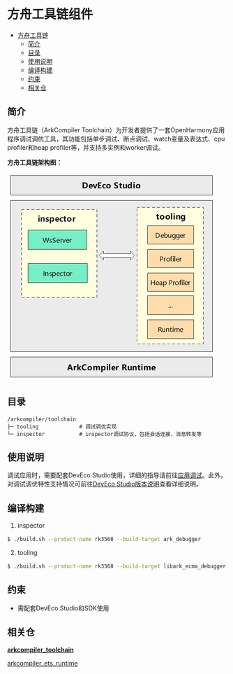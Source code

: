 # 方舟工具链组件

- [方舟工具链](#方舟工具链)
  - [简介<a name="section0001"></a>](#简介)
  - [目录<a name="section0002"></a>](#目录)
  - [使用说明<a name="section0003"></a>](#使用说明)
  - [编译构建<a name="section0004"></a>](#编译构建)
  - [约束<a name="section0005"></a>](#约束)
  - [相关仓<a name="section0006"></a>](#相关仓)

## 简介<a name="section0001"></a>

方舟工具链（ArkCompiler Toolchain）为开发者提供了一套OpenHarmony应用程序调试调优工具，其功能包括单步调试、断点调试、watch变量及表达式、cpu profiler和heap profiler等，并支持多实例和worker调试。

**方舟工具链架构图：**

![](/figures/arkcompiler-toolchain-arch.png)

## 目录<a name="section0002"></a>

```
/arkcompiler/toolchain
├─ tooling             # 调试调优实现
└─ inspector           # inspector调试协议，包括会话连接，消息转发等
```

## 使用说明<a name="section0003"></a>

调试应用时，需要配套DevEco Studio使用，详细的指导请前往[应用调试](https://developer.harmonyos.com/cn/docs/documentation/doc-guides/ide_debug_device-0000001053822404)。此外，对调试调优特性支持情况可前往[DevEco Studio版本说明](https://developer.harmonyos.com/cn/docs/documentation/doc-releases/release_notes-0000001057597449)查看详细说明。


## 编译构建<a name="section0004"></a>
1. inspector
```sh
$ ./build.sh --product-name rk3568 --build-target ark_debugger
```
2. tooling
```sh
$ ./build.sh --product-name rk3568 --build-target libark_ecma_debugger
```

## 约束<a name="section0005"></a>
- 需配套DevEco Studio和SDK使用

## 相关仓<a name="section0006"></a>

**[arkcompiler\_toolchain](https://gitee.com/openharmony/arkcompiler_toolchain)**

[arkcompiler\_ets\_runtime](https://gitee.com/openharmony/arkcompiler_ets_runtime)
